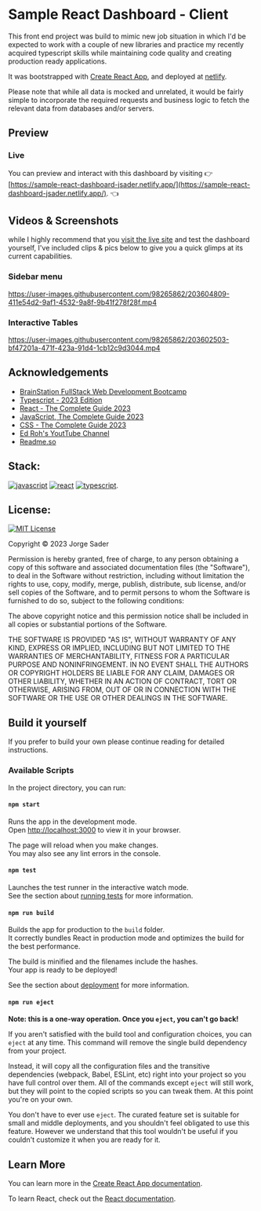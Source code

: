 # Sample React Dashboard - Client

This front end project was build to mimic new job situation in which I'd be expected to work with a couple of new libraries and practice my recently acquired typescript skills while maintaining code quality and creating production ready applications.

It was bootstrapped with [Create React App](https://github.com/facebook/create-react-app), and deployed at [netlify](https://netlify.com). 

Please note that while all data is mocked and unrelated, it would be fairly simple to incorporate the required requests and business logic to fetch the relevant data from databases and/or servers.

## Preview

### Live 

You can preview and interact with this dashboard by visiting 👉 [https://sample-react-dashboard-jsader.netlify.app/](https://sample-react-dashboard-jsader.netlify.app/). 👈

## Videos & Screenshots

while I highly recommend that you [visit the live site](https://sample-react-dashboard-jsader.netlify.app/) and test the dashboard yourself, I've included clips & pics below to give you a quick glimps at its current capabilities.

### Sidebar menu
https://user-images.githubusercontent.com/98265862/203604809-411e54d2-9af1-4532-9a8f-9b41f278f28f.mp4

### Interactive Tables
https://user-images.githubusercontent.com/98265862/203602503-bf47201a-471f-423a-91d4-1cb12c9d3044.mp4



## Acknowledgements

- [BrainStation FullStack Web Development Bootcamp](https://brainstation.io/course/online/remote-web-development-bootcamp)
- [Typescript - 2023 Edition](https://www.udemy.com/share/101sTi3@ew8qvznBnZmHHaQlKnoHKrzfwjM3fXxyJKicG6pmOObyriksqeFC-pin5LkMMtwJ/)
- [React - The Complete Guide 2023](https://www.udemy.com/share/101Way3@Fi9SXqDysV0mIQ_0DbYivqjCAyHhC1bu6UDlqXK2TWKvfyWTqY4nEqfkhOe6D5vz/)
- [JavaScript, The Complete Guide 2023](https://www.udemy.com/share/102aa23@Vdb8o8ZeYANLAZdroaLsLu__onT2LeVBs9jwNVLLr_9vvjB40AcJUgE7ZQEKNyME/)
- [CSS - The Complete Guide 2023](https://www.udemy.com/share/101rBy3@l5-BBZGRxRK8k7AANiK9VwWSlsHtxnB2-G--5zGlfbJPWCALA06jr2tct93Ns-ul/)
- [Ed Roh's YoutTube Channel](https://www.youtube.com/@EdRohDev)
- [Readme.so](https://readme.so/editor)


## Stack:

[![javascript](https://img.shields.io/badge/javascript-%23323330.svg?style=for-the-badge&logo=javascript&logoColor=%23F7DF1E)](https://www.javascript.com/) [![react](https://img.shields.io/badge/react-%2320232a.svg?style=for-the-badge&logo=react&logoColor=%2361DAFB)](https://reactjs.org/) [![typescript](https://img.shields.io/badge/typescript-%23007ACC.svg?style=for-the-badge&logo=typescript&logoColor=white)](https://www.typescriptlang.org/).


## License:

[![MIT License](https://img.shields.io/badge/License-MIT-green.svg)](https://choosealicense.com/licenses/mit/)

Copyright © 2023 Jorge Sader

Permission is hereby granted, free of charge, to any person obtaining a copy of this software and associated documentation files (the "Software"), to deal in the Software without restriction, including without limitation the rights to use, copy, modify, merge, publish, distribute, sub license, and/or sell copies of the Software, and to permit persons to whom the Software is furnished to do so, subject to the following conditions:

The above copyright notice and this permission notice shall be included in all copies or substantial portions of the Software.

THE SOFTWARE IS PROVIDED "AS IS", WITHOUT WARRANTY OF ANY KIND, EXPRESS OR IMPLIED, INCLUDING BUT NOT LIMITED TO THE WARRANTIES OF MERCHANTABILITY, FITNESS FOR A PARTICULAR PURPOSE AND NONINFRINGEMENT. IN NO EVENT SHALL THE
AUTHORS OR COPYRIGHT HOLDERS BE LIABLE FOR ANY CLAIM, DAMAGES OR OTHER LIABILITY, WHETHER IN AN ACTION OF CONTRACT, TORT OR OTHERWISE, ARISING FROM, OUT OF OR IN CONNECTION WITH THE SOFTWARE OR THE USE OR OTHER DEALINGS IN THE
SOFTWARE.


## Build it yourself

If you prefer to build your own please continue reading for detailed instructions.

### Available Scripts

In the project directory, you can run:

#### `npm start`

Runs the app in the development mode.\
Open [http://localhost:3000](http://localhost:3000) to view it in your browser.

The page will reload when you make changes.\
You may also see any lint errors in the console.

#### `npm test`

Launches the test runner in the interactive watch mode.\
See the section about [running tests](https://facebook.github.io/create-react-app/docs/running-tests) for more information.

#### `npm run build`

Builds the app for production to the `build` folder.\
It correctly bundles React in production mode and optimizes the build for the best performance.

The build is minified and the filenames include the hashes.\
Your app is ready to be deployed!

See the section about [deployment](https://facebook.github.io/create-react-app/docs/deployment) for more information.

#### `npm run eject`

**Note: this is a one-way operation. Once you `eject`, you can't go back!**

If you aren't satisfied with the build tool and configuration choices, you can `eject` at any time. This command will remove the single build dependency from your project.

Instead, it will copy all the configuration files and the transitive dependencies (webpack, Babel, ESLint, etc) right into your project so you have full control over them. All of the commands except `eject` will still work, but they will point to the copied scripts so you can tweak them. At this point you're on your own.

You don't have to ever use `eject`. The curated feature set is suitable for small and middle deployments, and you shouldn't feel obligated to use this feature. However we understand that this tool wouldn't be useful if you couldn't customize it when you are ready for it.

## Learn More

You can learn more in the [Create React App documentation](https://facebook.github.io/create-react-app/docs/getting-started).

To learn React, check out the [React documentation](https://reactjs.org/).
